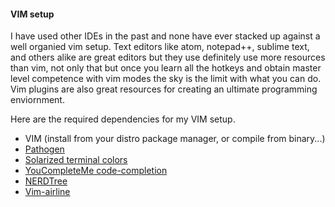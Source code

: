 #### VIM setup

I have used other IDEs in the past and none have ever stacked up against a well organied vim setup. Text
editors like atom, notepad++, sublime text, and others alike are great editors but they use definitely use
more resources than vim, not only that but once you learn all the hotkeys and obtain master level competence with
vim modes the sky is the limit with what you can do. Vim plugins are also great resources for creating an ultimate
programming enviornment.

Here are the required dependencies for my VIM setup.

* VIM (install from your distro package manager, or compile from binary...)
* [Pathogen](https://github.com/tpope/vim-pathogen.git)
* [Solarized terminal colors](https://github.com/altercation/vim-colors-solarized.git)
* [YouCompleteMe code-completion](https://github.com/Valloric/YouCompleteMe.git)
* [NERDTree](https://github.com/scrooloose/nerdtree.git)
* [Vim-airline](https://github.com/vim-airline/vim-airline.git)
